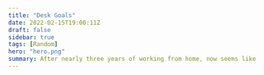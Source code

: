 ```yaml
---
title: "Desk Goals"
date: 2022-02-15T19:00:11Z
draft: false
sidebar: true
tags: [Random]
hero: "hero.png"
summary: After nearly three years of working from home, now seems like a good time to organise the workspace
---
```

